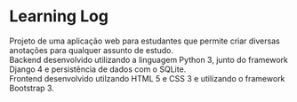 # Learning Log

Projeto de uma aplicação web para estudantes que permite criar diversas anotações para qualquer assunto de estudo.<br>
Backend desenvolvido utilizando a linguagem Python 3, junto do framework Django 4 e persistência de dados com o SQLite.<br>
Frontend desenvolvido utilzando HTML 5 e CSS 3 e utilizando o framework Bootstrap 3.<br>
